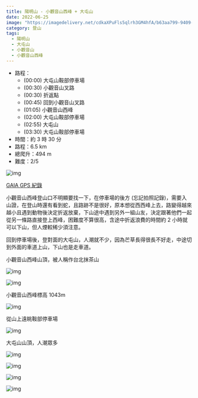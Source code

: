```yaml
---
title: 陽明山 - 小觀音山西峰 + 大屯山
date: 2022-06-25
image: "https://imagedelivery.net/cdkaXPuFls5qlrh3GM4hfA/b63aa799-9409-447b-9759-c7ab29245700/public"
category: 登山
tags:
  - 陽明山
  - 大屯山
  - 小觀音山
  - 小觀音山西峰
---
```


- 路程：
  - (00:00) 大屯山鞍部停車場
  - (00:30) 小觀音山叉路
  - (00:30) 折返點
  - (00:45) 回到小觀音山叉路
  - (01:05) 小觀音山西峰
  - (02:00) 大屯山鞍部停車場
  - (02:55) 大屯山
  - (03:30) 大屯山鞍部停車場
- 時間：約 3 時 30 分
- 路程：6.5 km
- 總爬升：494 m
- 難度：2/5

![img](https://imagedelivery.net/cdkaXPuFls5qlrh3GM4hfA/7918f351-059b-43f4-8b6d-58d39c96fc00/public)

[GAIA GPS 紀錄](https://www.gaiagps.com/datasummary/track/bd2c4a1ce12f0d535acba2447c082e5eea7be264/)

小觀音山西峰登山口不明顯要找一下，在停車場的後方 (忘記拍照記錄)，需要入山證，在登山時還有看到蛇，且路跡不是很好，原本想從西西峰上去，路變得越來越小且遇到動物後決定折返放棄，下山途中遇到另外一組山友，決定跟著他們一起從另一條路直接登上西峰，困難度不算很高，含途中折返浪費的時間約 2 小時就可以下山，但人煙較稀少須注意。

回到停車場後，登對面的大屯山，人潮就不少，因為芒草長得很長不好走，中途切到外面的車道上山，下山也是走車道。

小觀音山西峰山頂，被人稱作台北抹茶山

![img](https://imagedelivery.net/cdkaXPuFls5qlrh3GM4hfA/c2008b61-43ba-4cb6-1f39-f129fdaee700/public)

![img](https://imagedelivery.net/cdkaXPuFls5qlrh3GM4hfA/6d2dd7bd-9fca-412e-9e0a-6fed6000d300/public)

小觀音山西峰標高 1043m

![img](https://imagedelivery.net/cdkaXPuFls5qlrh3GM4hfA/25d60919-4b8e-423e-6e2f-abb066c3d200/public)

從山上遠眺鞍部停車場

![img](https://imagedelivery.net/cdkaXPuFls5qlrh3GM4hfA/2a326447-c3a8-4242-b633-ca3690ec8d00/public)

大屯山山頂，人潮眾多

![img](https://imagedelivery.net/cdkaXPuFls5qlrh3GM4hfA/2da3d437-1581-43c6-ac8e-69ac3a1fb500/public)

![img](https://imagedelivery.net/cdkaXPuFls5qlrh3GM4hfA/b63aa799-9409-447b-9759-c7ab29245700/public)

![img](https://imagedelivery.net/cdkaXPuFls5qlrh3GM4hfA/94b3c697-a552-4aed-3d22-f29254e9ca00/public)

![img](https://imagedelivery.net/cdkaXPuFls5qlrh3GM4hfA/aba78320-111d-45f0-8a62-b4bde2d53700/public)
